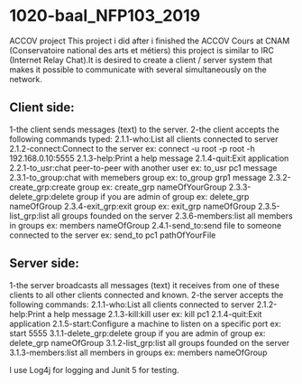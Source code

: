 # 1020-baal_NFP103_2019
ACCOV project
This project i did after i finished the ACCOV Cours at CNAM (Conservatoire national des arts et métiers)
this project is similar to IRC (Internet Relay Chat).It is desired to create a client / server system that makes it possible to communicate with several simultaneously on
the network.

Client side:
------------
1-the client sends messages (text) to the server.
2-the client accepts the following commands typed:
  2.1.1-who:List all clients connected to server
  2.1.2-connect:Connect to the server ex: connect -u root -p root -h 192.168.0.10:5555
  2.1.3-help:Print a help message
  2.1.4-quit:Exit application
  2.2.1-to_usr:chat peer-to-peer with another user ex: to_usr pc1 message
  2.3.1-to_group:chat with memebers group ex: to_group grp1 message
  2.3.2-create_grp:create group ex: create_grp nameOfYourGroup
  2.3.3-delete_grp:delete group if you are admin of group ex: delete_grp nameOfGroup
  2.3.4-exit_grp:exit group ex: exit_grp nameOfGroup
  2.3.5-list_grp:list all groups founded on the server
  2.3.6-members:list all members in groups ex: members nameOfGroup
  2.4.1-send_to:send file to someone connected to the server ex: send_to pc1 pathOfYourFile
 
 Server side:
 ------------
1-the server broadcasts all messages (text) it receives from one of these clients to all other clients
connected and known.
2-the server accepts the following commands:
  2.1.1-who:List all clients connected to server
  2.1.2-help:Print a help message
  2.1.3-kill:kill user ex: kill pc1
  2.1.4-quit:Exit application
  2.1.5-start:Configure a machine to listen on a specific port ex: start 5555
  3.1.1-delete_grp:delete group if you are admin of group ex: delete_grp nameOfGroup
  3.1.2-list_grp:list all groups founded on the server
  3.1.3-members:list all members in groups ex: members nameOfGroup

I use Log4j for logging and Junit 5 for testing.
